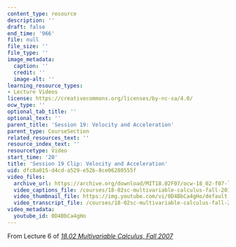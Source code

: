 ```yaml
---
content_type: resource
description: ''
draft: false
end_time: '966'
file: null
file_size: ''
file_type: ''
image_metadata:
  caption: ''
  credit: ''
  image-alt: ''
learning_resource_types:
- Lecture Videos
license: https://creativecommons.org/licenses/by-nc-sa/4.0/
ocw_type: ''
optional_tab_title: ''
optional_text: ''
parent_title: 'Session 19: Velocity and Acceleration'
parent_type: CourseSection
related_resources_text: ''
resource_index_text: ''
resourcetype: Video
start_time: '20'
title: 'Session 19 Clip: Velocity and Acceleration'
uid: dfc8a015-d4cd-a529-e52b-8ce06280555f
video_files:
  archive_url: https://archive.org/download/MIT18.02F07/ocw-18_02-f07-lec06_300k.mp4
  video_captions_file: /courses/18-02sc-multivariable-calculus-fall-2010/0D4BbCa4gHo_captions.vtt
  video_thumbnail_file: https://img.youtube.com/vi/0D4BbCa4gHo/default.jpg
  video_transcript_file: /courses/18-02sc-multivariable-calculus-fall-2010/0D4BbCa4gHo_transcript.pdf
video_metadata:
  youtube_id: 0D4BbCa4gHo
---
```

From Lecture 6 of [_18.02 Multivariable Calculus, Fall 2007_](/courses/18-02-multivariable-calculus-fall-2007/video_galleries/video-lectures)
